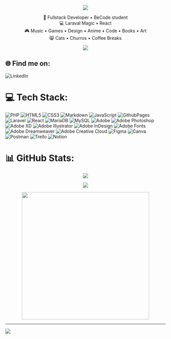 <p align="center">
<img src="https://github.com/Sieglindevwb/Sieglindevwb/assets/146928269/a74ed4fb-6663-413c-9211-2b2322a2f93a"/>
</p>

<p align="center">
💼 Fullstack Developer • BeCode student </br>
💻 Laraval Magic • React </br>
🎮 Music • Games • Design • Anime • Code • Books • Art </br>
😸 Cats • Churros • Coffee Breaks </br>
</p>

<p align="center">
<img src="https://github.com/Sieglindevwb/Sieglindevwb/assets/146928269/4e297ca1-2918-4aa4-8609-776839841ded"
</p>

<!--https://gprm.itsvg.in/ - github profile generator-->
## 🌐 Find me on:
![LinkedIn](https://img.shields.io/badge/LinkedIn-%230077B5.svg?logo=linkedin&logoColor=white)

# 💻 Tech Stack:

![PHP](https://img.shields.io/badge/php-%23777BB4.svg?style=for-the-badge&logo=php&logoColor=white) ![HTML5](https://img.shields.io/badge/html5-%23E34F26.svg?style=for-the-badge&logo=html5&logoColor=white) ![CSS3](https://img.shields.io/badge/css3-%231572B6.svg?style=for-the-badge&logo=css3&logoColor=white) ![Markdown](https://img.shields.io/badge/markdown-%23000000.svg?style=for-the-badge&logo=markdown&logoColor=white) ![JavaScript](https://img.shields.io/badge/javascript-%23323330.svg?style=for-the-badge&logo=javascript&logoColor=%23F7DF1E) ![GithubPages](https://img.shields.io/badge/github%20pages-121013?style=for-the-badge&logo=github&logoColor=white) ![Laravel](https://img.shields.io/badge/laravel-%23FF2D20.svg?style=for-the-badge&logo=laravel&logoColor=white) ![React](https://img.shields.io/badge/react-%2320232a.svg?style=for-the-badge&logo=react&logoColor=%2361DAFB) ![MariaDB](https://img.shields.io/badge/MariaDB-003545?style=for-the-badge&logo=mariadb&logoColor=white) ![MySQL](https://img.shields.io/badge/mysql-%2300000f.svg?style=for-the-badge&logo=mysql&logoColor=white) ![Adobe](https://img.shields.io/badge/adobe-%23FF0000.svg?style=for-the-badge&logo=adobe&logoColor=white) ![Adobe Photoshop](https://img.shields.io/badge/adobe%20photoshop-%2331A8FF.svg?style=for-the-badge&logo=adobe%20photoshop&logoColor=white) ![Adobe XD](https://img.shields.io/badge/Adobe%20XD-470137?style=for-the-badge&logo=Adobe%20XD&logoColor=#FF61F6) ![Adobe Illustrator](https://img.shields.io/badge/adobe%20illustrator-%23FF9A00.svg?style=for-the-badge&logo=adobe%20illustrator&logoColor=white) ![Adobe InDesign](https://img.shields.io/badge/Adobe%20InDesign-49021F?style=for-the-badge&logo=adobeindesign&logoColor=FF3366) ![Adobe Fonts](https://img.shields.io/badge/Adobe%20Fonts-000B1D.svg?style=for-the-badge&logo=Adobe%20Fonts&logoColor=white) ![Adobe Dreamweaver](https://img.shields.io/badge/Adobe%20Dreamweaver-FF61F6.svg?style=for-the-badge&logo=Adobe%20Dreamweaver&logoColor=white) ![Adobe Creative Cloud](https://img.shields.io/badge/Adobe%20Creative%20Cloud-DA1F26.svg?style=for-the-badge&logo=Adobe%20Creative%20Cloud&logoColor=white) ![Figma](https://img.shields.io/badge/figma-%23F24E1E.svg?style=for-the-badge&logo=figma&logoColor=white) ![Canva](https://img.shields.io/badge/Canva-%2300C4CC.svg?style=for-the-badge&logo=Canva&logoColor=white) ![Postman](https://img.shields.io/badge/Postman-FF6C37?style=for-the-badge&logo=postman&logoColor=white) ![Trello](https://img.shields.io/badge/Trello-%23026AA7.svg?style=for-the-badge&logo=Trello&logoColor=white) ![Notion](https://img.shields.io/badge/Notion-%23000000.svg?style=for-the-badge&logo=notion&logoColor=white)
# 📊 GitHub Stats:
<p align="center">
<img  src="https://github-readme-streak-stats.herokuapp.com/?user=SieglindeVWB&theme=radical&hide_border=false"/>
</p>
<p align="center">
<img  src="https://github-readme-stats.vercel.app/api/top-langs/?username=SieglindeVWB&theme=radical&hide_border=false&include_all_commits=true&count_private=false&layout=compact"/>
</p>
<p align="center">
<img src='https://github.com/Sieglindevwb/Sieglindevwb/assets/146928269/e6cff335-14f6-461d-a942-5632c741d521' style="height: 400px;"/>
</p>


---
[![](https://visitcount.itsvg.in/api?id=SieglindeVWB&icon=9&color=10)](https://visitcount.itsvg.in)

<!-- Proudly created with GPRM ( https://gprm.itsvg.in ) -->
